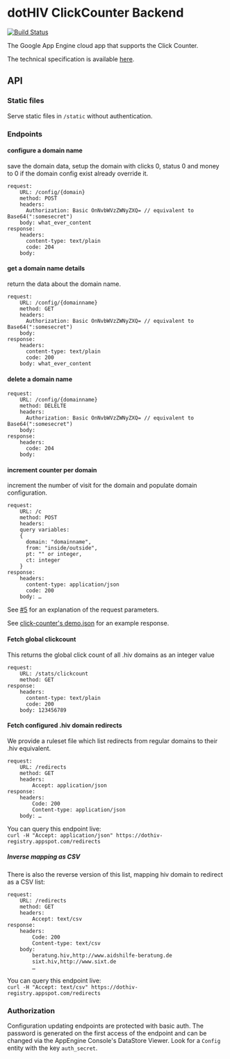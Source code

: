 # dotHIV ClickCounter Backend

[![Build Status](https://travis-ci.org/dothiv/clickcounter-backend.svg)](https://travis-ci.org/dothiv/clickcounter-backend)

The Google App Engine cloud app that supports the Click Counter.

The technical specification is available [here](https://docs.google.com/document/d/18N4WNGfieNwkS7Nfb518ok7tvOO4bGWwl-0EqdoqIrM).

## API

### Static files

Serve static files in `/static` without authentication.

### Endpoints

#### configure a domain name

save the domain data, setup the domain with clicks 0, status 0 and money to 0 if the domain config exist already override it.

    request:
        URL: /config/{domain}
        method: POST
        headers:
          Authorization: Basic OnNvbWVzZWNyZXQ= // equivalent to Base64(":somesecret")
        body: what_ever_content
    response:
        headers:
          content-type: text/plain
          code: 204
        body:

#### get a domain name details

return the data about the domain name.
    
    request:
        URL: /config/{domainname}
        method: GET
        headers:
          Authorization: Basic OnNvbWVzZWNyZXQ= // equivalent to Base64(":somesecret")
        body:
    response:
        headers:
          content-type: text/plain
          code: 200
        body: what_ever_content


#### delete a domain name
     
    request:
        URL: /config/{domainname}
        method: DELELTE
        headers:
          Authorization: Basic OnNvbWVzZWNyZXQ= // equivalent to Base64(":somesecret")
        body:
    response:
        headers:
          code: 204
        body:

#### increment counter per domain

increment the number of visit for the domain and populate domain configuration.

    request:
        URL: /c
        method: POST
        headers:
        query variables:
        {
          domain: "domainname",
          from: "inside/outside",
          pt: "" or integer,
          ct: integer
        }
    response:
        headers:
          content-type: application/json
          code: 200
        body: …

See [#5](https://github.com/dothiv/clickcounter-backend/pull/5) for an explanation of the request parameters.

See [click-counter's demo.json](https://github.com/dothiv/clickcounter/blob/master/develop/demo.json) for an example response.

#### Fetch global clickcount

This returns the global click count of all .hiv domains as an integer value

    request:
        URL: /stats/clickcount
        method: GET
    response:
        headers:
          content-type: text/plain
          code: 200
        body: 123456789

#### Fetch configured .hiv domain redirects

We provide a ruleset file which list redirects from regular domains to their .hiv equivalent.

    request:
        URL: /redirects
        method: GET
        headers:
            Accept: application/json
    response:
        headers:
            Code: 200
            Content-type: application/json
        body: …

You can query this endpoint live:  
`curl -H "Accept: application/json" https://dothiv-registry.appspot.com/redirects`

##### Inverse mapping as CSV

There is also the reverse version of this list, mapping hiv domain to redirect as a CSV list:

    request:
        URL: /redirects
        method: GET
        headers:
            Accept: text/csv
    response:
        headers:
            Code: 200
            Content-type: text/csv
        body:
            beratung.hiv,http://www.aidshilfe-beratung.de
            sixt.hiv,http://www.sixt.de
            …


You can query this endpoint live:  
`curl -H "Accept: text/csv" https://dothiv-registry.appspot.com/redirects`

### Authorization

Configuration updating endpoints are protected with basic auth. The password is generated on the first access
of the endpoint and can be changed via the AppEngine Console's DataStore Viewer. Look for a `Config` entity with the
key `auth_secret`.
